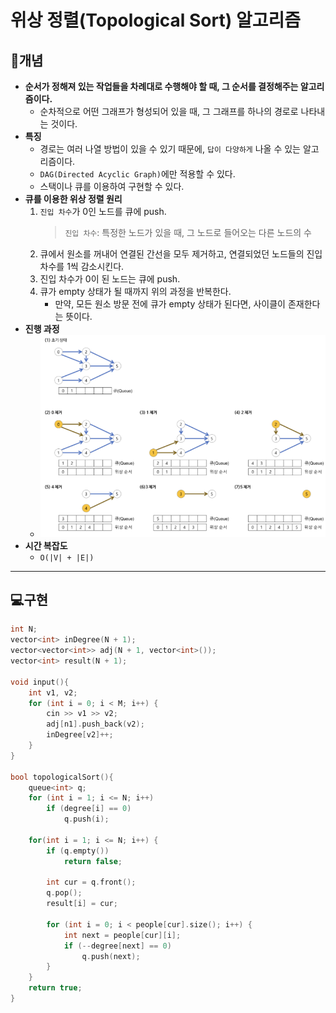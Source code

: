 # 위상 정렬(Topological Sort) 알고리즘

## 📖개념
- <b>순서가 정해져 있는 작업들을 차례대로 수행해야 할 때, 그 순서를 결정해주는 알고리즘이다.</b>
    - 순차적으로 어떤 그래프가 형성되어 있을 때, 그 그래프를 하나의 경로로 나타내는 것이다.
- <b>특징</b>
    - 경로는 여러 나열 방법이 있을 수 있기 때문에, `답이 다양하게` 나올 수 있는 알고리즘이다.
    - `DAG(Directed Acyclic Graph)`에만 적용할 수 있다.
    - 스택이나 큐를 이용하여 구현할 수 있다.
- <b>큐를 이용한 위상 정렬 원리</b>
    1. `진입 차수`가 0인 노드를 큐에 push.
        > `진입 차수`: 특정한 노드가 있을 때, 그 노드로 들어오는 다른 노드의 수
    2. 큐에서 원소를 꺼내어 연결된 간선을 모두 제거하고, 연결되었던 노드들의 진입 차수를 1씩 감소시킨다.
    3. 진입 차수가 0이 된 노드는 큐에 push.
    4. 큐가 empty 상태가 될 때까지 위의 과정을 반복한다.
        - 만약, 모든 원소 방문 전에 큐가 empty 상태가 된다면, 사이클이 존재한다는 뜻이다.
- <b>진행 과정</b>
    - ![](imgs/1.PNG)
- <b>시간 복잡도</b>
    - `O(|V| + |E|)`
___
## 💻구현
```c++
int N;
vector<int> inDegree(N + 1);
vector<vector<int>> adj(N + 1, vector<int>());
vector<int> result(N + 1);

void input(){
    int v1, v2;
    for (int i = 0; i < M; i++) {
    	cin >> v1 >> v2;
    	adj[n1].push_back(v2);
    	inDegree[v2]++;
    }
}

bool topologicalSort(){
    queue<int> q;
    for (int i = 1; i <= N; i++)
    	if (degree[i] == 0)
    		q.push(i);

    for(int i = 1; i <= N; i++) {
        if (q.empty())
            return false;

    	int cur = q.front();
    	q.pop();
    	result[i] = cur;

    	for (int i = 0; i < people[cur].size(); i++) {
    		int next = people[cur][i];
    		if (--degree[next] == 0)
    			q.push(next);
    	}
    }
    return true;
}
```